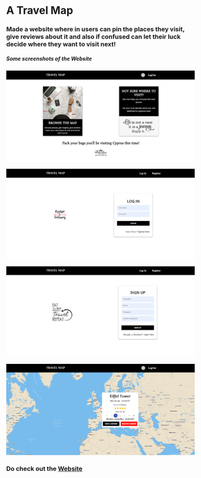 # A Travel Map
### Made a website where in users can pin the places they visit, give reviews about it and also if confused can let their luck decide where they want to visit next!

##### Some screenshots of the Website

![ScreenShot of Home Page](https://github.com/Arsh-ak7/travel-map-frontend-graphql/blob/master/sample-images/travel-map-home.png)

![ScreenShot of Login Page](https://github.com/Arsh-ak7/travel-map-frontend-graphql/blob/master/sample-images/travel-map-login.png)

![ScreenShot of Register Page](https://github.com/Arsh-ak7/travel-map-frontend-graphql/blob/master/sample-images/travel-map-register.png)

![ScreenShot of Map Page](https://github.com/Arsh-ak7/travel-map-frontend-graphql/blob/master/sample-images/travel-map.png)

### Do check out the [Website](https://travel-log-951f7.web.app/)
